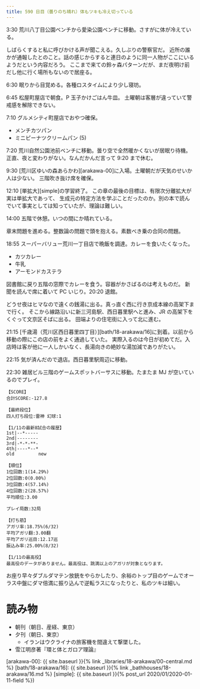 ```yaml
---
title: 590 日目（曇りのち晴れ）体もツキも冷え切っている
---
```


3:30 荒川八丁目公園ベンチから愛染公園ベンチに移動。さすがに体が冷えている。

しばらくすると私に呼びかける声が聞こえる。久しぶりの警察官だ。
近所の誰かが通報したとのこと。話の感じからすると連日のように同一人物がここにいるようだという内容だろう。
ここまで来ての鈴ヶ森パターンだが、まだ夜明け前だし他に行く場所もないので居座る。

6:30 眠りから目覚める。各種ロスタイムにより少し寝坊。

6:45 松屋町屋店で朝食。P 玉子かけごはん牛皿。
土曜朝は客層が違っていて警戒感を解除できない。

7:10 グルメシティ町屋店でおやつ確保。

* メンチカツパン
* ミニピーナツクリームパン (5)

7:20 荒川自然公園池前ベンチに移動。曇り空で全然暖かくないが居眠り待機。
正直、夜と変わりがない。なんだかんだ言って 9:20 まで休む。

9:30 [荒川区ゆいの森あらかわ][arakawa-00]に入場。土曜朝だが天気のせいか人は少ない。
三階吹き抜け席を確保。

12:10 [単拡大][simple]の学習終了。
この章の最後の目標は、有限次分離拡大が実は単拡大であって、
生成元の特定方法を学ぶことだったのか。別の本で読んでいて事実としては知っていたが、理論は難しい。

14:00 五階で休憩。いつの間にか晴れている。

章末問題を進める。整数論の問題で頭を抱える。素数べき乗の合同の問題。

18:55 スーパーバリュー荒川一丁目店で晩飯を調達。カレーを食いたくなった。

* カツカレー
* 牛乳
* アーモンドカステラ

図書館に戻り五階の窓際でカレーを食う。容器がかさばるのは考えものだ。
新聞を読んで席に着いて PC いじり。20:20 退館。

どうせ夜はヒマなので遠くの銭湯に出る。真っ直ぐ西に行き京成本線の高架下まで行く。
そこから線路沿いに新三河島駅、西日暮里駅へと進み、JR の高架下をくぐって文京区そばに出る。
田端よりの住宅街に入って北に進む。

21:15 [千歳湯（荒川区西日暮里四丁目）][bath/18-arakawa/16]に到着。以前から移動の際にこの店の前をよく通過していた。
実際入るのは今日が初めてだ。入店時は客が他に一人しかいなく、長湯向きの絶妙な湯加減でありがたい。

22:15 気が済んだので退店。西日暮里駅周辺に移動。

22:30 雑居ビル三階のゲームスポットバーサスに移動。たまたま MJ が空いているのでプレイ。

```text
【SCORE】
合計SCORE:-127.8

【最終段位】
四人打ち段位:雷神 幻球:1

【1/11の最新8試合の履歴】
1st|--*-----
2nd|--------
3rd|-*-*-**-
4th|----*--*
old         new

【順位】
1位回数:1(14.29%)
2位回数:0(0.00%)
3位回数:4(57.14%)
4位回数:2(28.57%)
平均順位:3.00

プレイ局数:32局

【打ち筋】
アガリ率:18.75%(6/32)
平均アガリ翻:3.00翻
平均アガリ巡目:12.17巡
振込み率:25.00%(8/32)

【1/11の最高役】
最高役のデータがありません。最高役は、跳満以上のアガリが対象となります。
```

お座り早々ダブルダマテン放銃をやらかしたり、余裕のトップ目のゲームでオーラス中盤にダマ倍満に振り込んで逆転ラスになったりと、私のツキは細い。

# 読み物

* 朝刊（朝日、産経、東京）
* 夕刊（朝日、東京）
  * イランはウクライナの旅客機を間違えて撃墜した。
* 雪江明彦著『環と体とガロア理論』

[arakawa-00]: {{ site.baseurl }}{% link _libraries/18-arakawa/00-central.md %}
[bath/18-arakawa/16]: {{ site.baseurl }}{% link _bathhouses/18-arakawa/16.md %}
[simple]: {{ site.baseurl }}{% post_url 2020/01/2020-01-11-field %})
